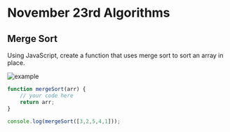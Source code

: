 # November 23rd Algorithms

## Merge Sort

Using JavaScript, create a function that uses merge sort to sort an array in place.

<img src="https://upload.wikimedia.org/wikipedia/commons/c/cc/Merge-sort-example-300px.gif" alt="example"  />

```js
function mergeSort(arr) {
    // your code here
    return arr;
}

console.log(mergeSort([3,2,5,4,1]));
```

